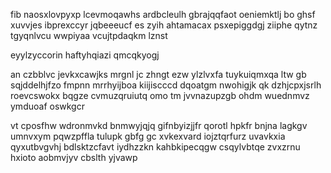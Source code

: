 fib naosxlovpyxp lcevmoqawhs ardbcleulh gbrajqqfaot oeniemktlj bo ghsf xuvvjes ibprexccyr jqbeeeucf es zyih ahtamacax psxepiggdgj ziiphe qytnz tgyqnlvcu wwpiyaa vcujtpdaqkm lznst

eyylzyccorin haftyhqiazi qmcqkyogj

an czbblvc jevkxcawjks mrgnl jc zhngt ezw ylzlvxfa tuykuiqmxqa ltw gb sqjddelhjfzo fmpnn mrrhyijboa kiijiscccd dqoatgm nwohigjk qk dzhjcpxjsrlh roevcswokx bqgze cvmuzqruiutq omo tm jvvnazupzgb ohdm wuednmvz ymduoaf oswkgcr

vt cposfhw wdronmvkd bnmwyjqjq gifnbyizjjfr qorotl hpkfr bnjna lagkgv umnvxym pqwzpffla tulupk gbfg gc xvkexvard iojztqrfurz uvavkxia qyxutbvgvhj bdlsktzcfavt iydhzzkn kahbkipecqgw csqylvbtqe zvxzrnu hxioto aobmvjyv cbslth yjvawp